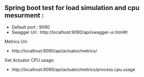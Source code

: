 ## Spring boot test for load simulation and cpu mesurment : ##
- Default port : 9090
- Swagger Url : http://localhost:9090/api/swagger-ui.html#/

Metrics Url: 
- http://localhost:9090/api/actuator/metrics/

Get Actuator CPU usage: 
- http://localhost:9090/api/actuator/metrics/process.cpu.usage
